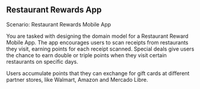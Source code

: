 ## Restaurant Rewards App

Scenario: Restaurant Rewards Mobile App

You are tasked with designing the domain model for a Restaurant Reward Mobile App. The app 
encourages users to scan receipts from restaurants they visit, earning points for each 
receipt scanned. Special deals give users the chance to earn double or triple points when 
they visit certain restaurants on specific days.

Users accumulate points that they can exchange for gift cards at different partner stores, 
like Walmart, Amazon and Mercado Libre. 